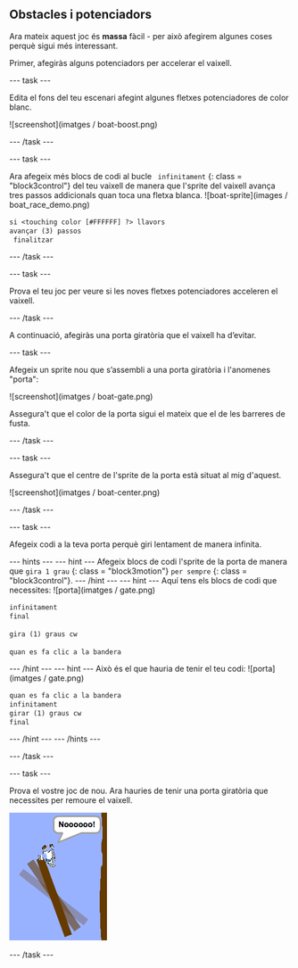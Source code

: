 ## Obstacles i potenciadors

Ara mateix aquest joc és **massa** fàcil - per això afegirem algunes coses perquè sigui més interessant.

Primer, afegiràs alguns potenciadors per accelerar el vaixell.

\--- task \---

Edita el fons del teu escenari afegint algunes fletxes potenciadores de color blanc.

![screenshot](imatges / boat-boost.png)

\--- /task \---

\--- task \---

Ara afegeix més blocs de codi al bucle ` infinitament` {: class = "block3control"} del teu vaixell de manera que l'sprite del vaixell avança tres passos addicionals quan toca una fletxa blanca. ![boat-sprite](images / boat_race_demo.png)

```blocks3
si <touching color [#FFFFFF] ?> llavors
avançar (3) passos
 finalitzar
```

\--- /task \---

\--- task \---

Prova el teu joc per veure si les noves fletxes potenciadores acceleren el vaixell.

\--- /task \---

A continuació, afegiràs una porta giratòria que el vaixell ha d’evitar.

\--- task \---

Afegeix un sprite nou que s’assembli a una porta giratòria i l'anomenes "porta":

![screenshot](imatges / boat-gate.png)

Assegura't que el color de la porta sigui el mateix que el de les barreres de fusta.

\--- /task \---

\--- task \---

Assegura't que el centre de l'sprite de la porta està situat al mig d'aquest.

![screenshot](imatges / boat-center.png)

\--- /task \---

\--- task \---

Afegeix codi a la teva porta perquè giri lentament de manera infinita.

\--- hints \--- \--- hint \--- Afegeix blocs de codi l'sprite de la porta de manera que ` gira 1 grau ` {: class = "block3motion"} ` per sempre ` {: class = "block3control"}. \--- /hint \--- \--- hint \--- Aquí tens els blocs de codi que necessites: ![porta](imatges / gate.png)

```blocks3
infinitament
final

gira (1) graus cw

quan es fa clic a la bandera
```

\--- /hint \--- \--- hint \--- Això és el que hauria de tenir el teu codi: ![porta](imatges / gate.png)

```blocks3
quan es fa clic a la bandera
infinitament
girar (1) graus cw
final
```

\--- /hint \--- \--- /hints \---

\--- /task \---

\--- task \---

Prova el vostre joc de nou. Ara hauries de tenir una porta giratòria que necessites per remoure el vaixell.

![screenshot](images/boat-gate-test.png)

\--- /task \---
